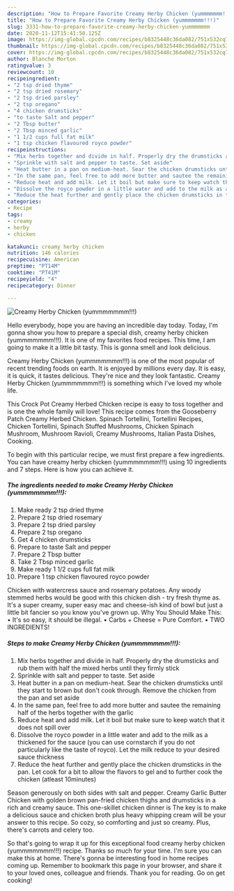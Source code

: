 ```yaml
---
description: "How to Prepare Favorite Creamy Herby Chicken (yummmmmmm!!!)"
title: "How to Prepare Favorite Creamy Herby Chicken (yummmmmmm!!!)"
slug: 3331-how-to-prepare-favorite-creamy-herby-chicken-yummmmmmm
date: 2020-11-12T15:41:50.125Z
image: https://img-global.cpcdn.com/recipes/b8325448c36da082/751x532cq70/creamy-herby-chicken-yummmmmmm-recipe-main-photo.jpg
thumbnail: https://img-global.cpcdn.com/recipes/b8325448c36da082/751x532cq70/creamy-herby-chicken-yummmmmmm-recipe-main-photo.jpg
cover: https://img-global.cpcdn.com/recipes/b8325448c36da082/751x532cq70/creamy-herby-chicken-yummmmmmm-recipe-main-photo.jpg
author: Blanche Morton
ratingvalue: 3
reviewcount: 10
recipeingredient:
- "2 tsp dried thyme"
- "2 tsp dried rosemary"
- "2 tsp dried parsley"
- "2 tsp oregano"
- "4 chicken drumsticks"
- "to taste Salt and pepper"
- "2 Tbsp butter"
- "2 Tbsp minced garlic"
- "1 1/2 cups full fat milk"
- "1 tsp chicken flavoured royco powder"
recipeinstructions:
- "Mix herbs together and divide in half. Properly dry the drumsticks and rub them with half the mixed herbs until they firmly stick"
- "Sprinkle with salt and pepper to taste. Set aside"
- "Heat butter in a pan on medium-heat. Sear the chicken drumsticks until they start to brown but don&#39;t cook through. Remove the chicken from the pan and set aside"
- "In the same pan, feel free to add more butter and sautee the remaining half of the herbs together with the garlic"
- "Reduce heat and add milk. Let it boil but make sure to keep watch that it does not spill over"
- "Dissolve the royco powder in a little water and add to the milk as a thickened for the sauce (you can use cornstarch if you do not particularly like the taste of royco). Let the milk reduce to your desired sauce thickness"
- "Reduce the heat further and gently place the chicken drumsticks in the pan. Let cook for a bit to allow the flavors to gel and to further cook the chicken (atleast 10minutes)"
categories:
- Recipe
tags:
- creamy
- herby
- chicken

katakunci: creamy herby chicken 
nutrition: 146 calories
recipecuisine: American
preptime: "PT14M"
cooktime: "PT41M"
recipeyield: "4"
recipecategory: Dinner

---
```



![Creamy Herby Chicken (yummmmmmm!!!)](https://img-global.cpcdn.com/recipes/b8325448c36da082/751x532cq70/creamy-herby-chicken-yummmmmmm-recipe-main-photo.jpg)

Hello everybody, hope you are having an incredible day today. Today, I'm gonna show you how to prepare a special dish, creamy herby chicken (yummmmmmm!!!). It is one of my favorites food recipes. This time, I am going to make it a little bit tasty. This is gonna smell and look delicious.

Creamy Herby Chicken (yummmmmmm!!!) is one of the most popular of recent trending foods on earth. It is enjoyed by millions every day. It is easy, it is quick, it tastes delicious. They're nice and they look fantastic. Creamy Herby Chicken (yummmmmmm!!!) is something which I've loved my whole life.

This Crock Pot Creamy Herbed Chicken recipe is easy to toss together and is one the whole family will love! This recipe comes from the Gooseberry Patch Creamy Herbed Chicken. Spinach Tortellini, Tortellini Recipes, Chicken Tortellini, Spinach Stuffed Mushrooms, Chicken Spinach Mushroom, Mushroom Ravioli, Creamy Mushrooms, Italian Pasta Dishes, Cooking.


To begin with this particular recipe, we must first prepare a few ingredients. You can have creamy herby chicken (yummmmmmm!!!) using 10 ingredients and 7 steps. Here is how you can achieve it.

<!--inarticleads1-->

##### The ingredients needed to make Creamy Herby Chicken (yummmmmmm!!!):

1. Make ready 2 tsp dried thyme
1. Prepare 2 tsp dried rosemary
1. Prepare 2 tsp dried parsley
1. Prepare 2 tsp oregano
1. Get 4 chicken drumsticks
1. Prepare to taste Salt and pepper
1. Prepare 2 Tbsp butter
1. Take 2 Tbsp minced garlic
1. Make ready 1 1/2 cups full fat milk
1. Prepare 1 tsp chicken flavoured royco powder


Chicken with watercress sauce and rosemary potatoes. Any woody stemmed herbs would be good with this chicken dish - try fresh thyme as. It&#39;s a super creamy, super easy mac and cheese-ish kind of bowl but just a little bit fancier so you know you&#39;ve grown up. Why You Should Make This: • It&#39;s so easy, it should be illegal. • Carbs + Cheese = Pure Comfort. • TWO INGREDIENTS! 

<!--inarticleads2-->

##### Steps to make Creamy Herby Chicken (yummmmmmm!!!):

1. Mix herbs together and divide in half. Properly dry the drumsticks and rub them with half the mixed herbs until they firmly stick
1. Sprinkle with salt and pepper to taste. Set aside
1. Heat butter in a pan on medium-heat. Sear the chicken drumsticks until they start to brown but don&#39;t cook through. Remove the chicken from the pan and set aside
1. In the same pan, feel free to add more butter and sautee the remaining half of the herbs together with the garlic
1. Reduce heat and add milk. Let it boil but make sure to keep watch that it does not spill over
1. Dissolve the royco powder in a little water and add to the milk as a thickened for the sauce (you can use cornstarch if you do not particularly like the taste of royco). Let the milk reduce to your desired sauce thickness
1. Reduce the heat further and gently place the chicken drumsticks in the pan. Let cook for a bit to allow the flavors to gel and to further cook the chicken (atleast 10minutes)


Season generously on both sides with salt and pepper. Creamy Garlic Butter Chicken with golden brown pan-fried chicken thighs and drumsticks in a rich and creamy sauce. This one-skillet chicken dinner is The key is to make a delicious sauce and chicken broth plus heavy whipping cream will be your answer to this recipe. So cozy, so comforting and just so creamy. Plus, there&#39;s carrots and celery too. 

So that's going to wrap it up for this exceptional food creamy herby chicken (yummmmmmm!!!) recipe. Thanks so much for your time. I'm sure you can make this at home. There's gonna be interesting food in home recipes coming up. Remember to bookmark this page in your browser, and share it to your loved ones, colleague and friends. Thank you for reading. Go on get cooking!
